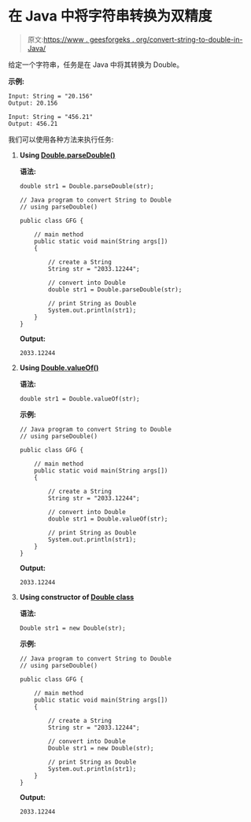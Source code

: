 # 在 Java 中将字符串转换为双精度

> 原文:[https://www . geesforgeks . org/convert-string-to-double-in-Java/](https://www.geeksforgeeks.org/convert-string-to-double-in-java/)

给定一个字符串，任务是在 Java 中将其转换为 Double。

**示例:**

```
Input: String = "20.156"
Output: 20.156

Input: String = "456.21"
Output: 456.21

```

我们可以使用各种方法来执行任务:

1.  **Using [Double.parseDouble()](https://www.geeksforgeeks.org/double-parsedouble-method-in-java-with-examples/)**

    **语法:**

    ```
    double str1 = Double.parseDouble(str); 

    ```

    ```
    // Java program to convert String to Double
    // using parseDouble()

    public class GFG {

        // main method
        public static void main(String args[])
        {

            // create a String
            String str = "2033.12244";

            // convert into Double
            double str1 = Double.parseDouble(str);

            // print String as Double
            System.out.println(str1);
        }
    }
    ```

    **Output:**

    ```
    2033.12244

    ```

2.  **Using [Double.valueOf()](https://www.geeksforgeeks.org/data-conversion-using-valueof-method-java/)**

    **语法:**

    ```
    double str1 = Double.valueOf(str); 

    ```

    **示例:**

    ```
    // Java program to convert String to Double
    // using parseDouble()

    public class GFG {

        // main method
        public static void main(String args[])
        {

            // create a String
            String str = "2033.12244";

            // convert into Double
            double str1 = Double.valueOf(str);

            // print String as Double
            System.out.println(str1);
        }
    }
    ```

    **Output:**

    ```
    2033.12244

    ```

3.  **Using constructor of [Double class](https://www.geeksforgeeks.org/java-lang-double-class-java/)**

    **语法:**

    ```
    Double str1 = new Double(str); 

    ```

    **示例:**

    ```
    // Java program to convert String to Double
    // using parseDouble()

    public class GFG {

        // main method
        public static void main(String args[])
        {

            // create a String
            String str = "2033.12244";

            // convert into Double
            Double str1 = new Double(str);

            // print String as Double
            System.out.println(str1);
        }
    }
    ```

    **Output:**

    ```
    2033.12244

    ```